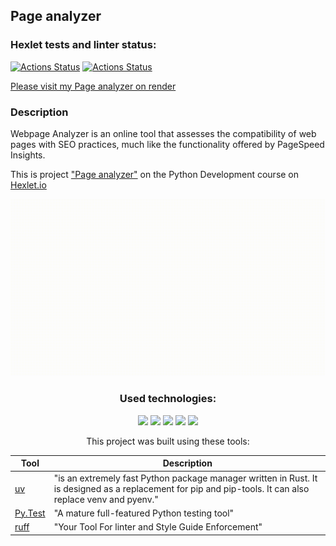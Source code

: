 ## Page analyzer
### Hexlet tests and linter status:
[![Actions Status](https://github.com/sergeikuz/python-project-83/actions/workflows/hexlet-check.yml/badge.svg)](https://github.com/sergeikuz/python-project-83/actions)
[![Actions Status](https://github.com/sergeikuz/python-project-83/actions/workflows/workflow.yml/badge.svg)](https://github.com/sergeikuz/python-project-83/actions)

[Please visit my Page analyzer on render](https://python-project-83-swyv.onrender.com)

### Description
Webpage Analyzer is an online tool that assesses the compatibility of web pages with SEO practices, much like the functionality offered by PageSpeed Insights.

This is project ["Page analyzer"](https://ru.hexlet.io/programs/python/projects/83) on the Python Development course on [Hexlet.io](https://ru.hexlet.io/programs/python)

<div id="header" align="center">
  <img src="https://github.com/sergeikuz/sergeikuz/blob/main/shrine20250206-149215-nplo4j.gif"/>
</div>
<div id="badges" align="center">

### Used technologies:
[![](https://img.shields.io/badge/language-python-blue)](https://www.python.org/)
[![](https://img.shields.io/badge/library-argparse-red)](https://docs.python.org/3/library/argparse.html#module-argparse)
[![](https://img.shields.io/badge/library-PyYAML-yellow)](https://pyyaml.org/wiki/PyYAML)
[![](https://img.shields.io/badge/library-json-brightgreen)](https://docs.python.org/3/library/json.html)
[![](https://img.shields.io/badge/library-os.path-ff67b4)](https://docs.python.org/3/library/os.path.html#module-os.path)

This project was built using these tools:

| Tool                                                                        | Description                                             |
|-----------------------------------------------------------------------------|---------------------------------------------------------|
| [uv](https://docs.astral.sh/uv/)                                        | "is an extremely fast Python package manager written in Rust. It is designed as a replacement for pip and pip-tools. It can also replace venv and pyenv."  |
| [Py.Test](https://pytest.org)                                               | "A mature full-featured Python testing tool"            |
| [ruff](https://docs.astral.sh/ruff/)               | "Your Tool For linter and Style Guide Enforcement"|

